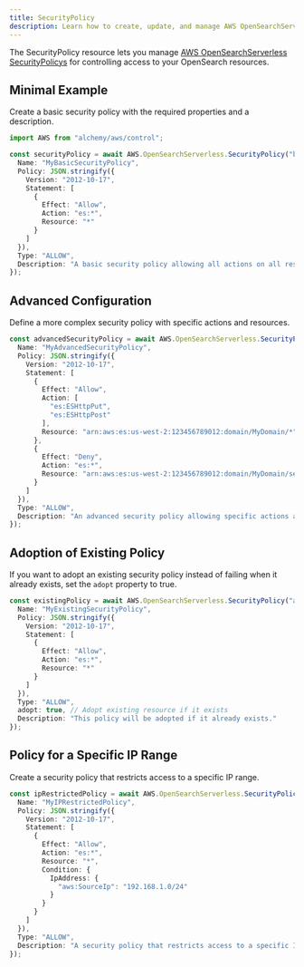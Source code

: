 ```yaml
---
title: SecurityPolicy
description: Learn how to create, update, and manage AWS OpenSearchServerless SecurityPolicys using Alchemy Cloud Control.
---
```



The SecurityPolicy resource lets you manage [AWS OpenSearchServerless SecurityPolicys](https://docs.aws.amazon.com/opensearchserverless/latest/userguide/) for controlling access to your OpenSearch resources.

## Minimal Example

Create a basic security policy with the required properties and a description.

```ts
import AWS from "alchemy/aws/control";

const securityPolicy = await AWS.OpenSearchServerless.SecurityPolicy("basicSecurityPolicy", {
  Name: "MyBasicSecurityPolicy",
  Policy: JSON.stringify({
    Version: "2012-10-17",
    Statement: [
      {
        Effect: "Allow",
        Action: "es:*",
        Resource: "*"
      }
    ]
  }),
  Type: "ALLOW",
  Description: "A basic security policy allowing all actions on all resources."
});
```

## Advanced Configuration

Define a more complex security policy with specific actions and resources.

```ts
const advancedSecurityPolicy = await AWS.OpenSearchServerless.SecurityPolicy("advancedSecurityPolicy", {
  Name: "MyAdvancedSecurityPolicy",
  Policy: JSON.stringify({
    Version: "2012-10-17",
    Statement: [
      {
        Effect: "Allow",
        Action: [
          "es:ESHttpPut",
          "es:ESHttpPost"
        ],
        Resource: "arn:aws:es:us-west-2:123456789012:domain/MyDomain/*"
      },
      {
        Effect: "Deny",
        Action: "es:*",
        Resource: "arn:aws:es:us-west-2:123456789012:domain/MyDomain/sensitive-data/*"
      }
    ]
  }),
  Type: "ALLOW",
  Description: "An advanced security policy allowing specific actions and denying access to sensitive data."
});
```

## Adoption of Existing Policy

If you want to adopt an existing security policy instead of failing when it already exists, set the `adopt` property to true.

```ts
const existingPolicy = await AWS.OpenSearchServerless.SecurityPolicy("adoptExistingPolicy", {
  Name: "MyExistingSecurityPolicy",
  Policy: JSON.stringify({
    Version: "2012-10-17",
    Statement: [
      {
        Effect: "Allow",
        Action: "es:*",
        Resource: "*"
      }
    ]
  }),
  Type: "ALLOW",
  adopt: true, // Adopt existing resource if it exists
  Description: "This policy will be adopted if it already exists."
});
```

## Policy for a Specific IP Range

Create a security policy that restricts access to a specific IP range.

```ts
const ipRestrictedPolicy = await AWS.OpenSearchServerless.SecurityPolicy("ipRestrictedPolicy", {
  Name: "MyIPRestrictedPolicy",
  Policy: JSON.stringify({
    Version: "2012-10-17",
    Statement: [
      {
        Effect: "Allow",
        Action: "es:*",
        Resource: "*",
        Condition: {
          IpAddress: {
            "aws:SourceIp": "192.168.1.0/24"
          }
        }
      }
    ]
  }),
  Type: "ALLOW",
  Description: "A security policy that restricts access to a specific IP range."
});
```

